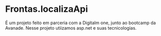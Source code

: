 # Frontas.localizaApi
É um projeto feito em parceria com a Digitalm one, junto ao bootcamp da Avanade.
Nesse projeto utiizamos asp.net e suas tecnicologias.
